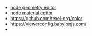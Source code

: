 
- [node geometry editor](https://nge.babylonjs.com/) 
- [node material editor](https://nme.babylonjs.com/)
- https://github.com/texel-org/color
- https://viewerconfig.babylonjs.com/
- 